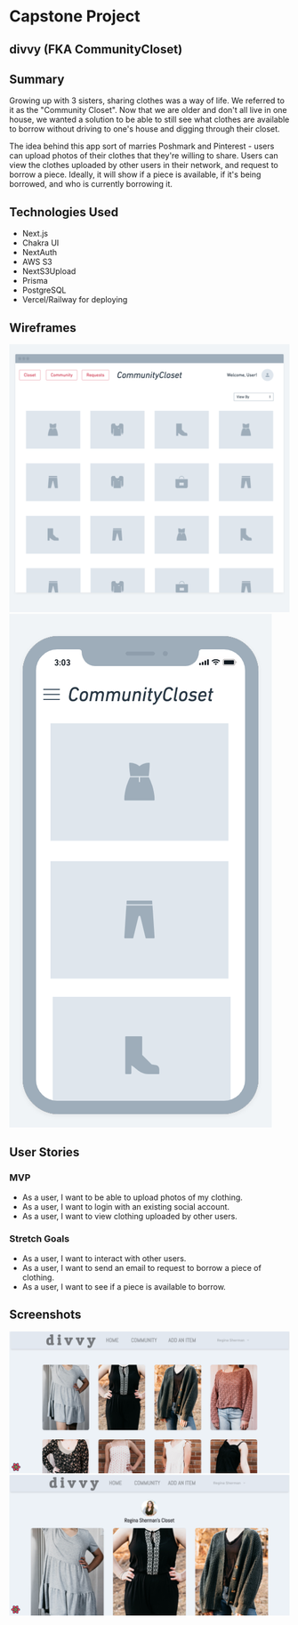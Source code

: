 # Capstone Project 
## divvy (FKA CommunityCloset)

## Summary

Growing up with 3 sisters, sharing clothes was a way of life. We referred to it as the "Community Closet". Now that we are older and don't all live in one house, 
we wanted a solution to be able to still see what clothes are available to borrow without driving to one's house and digging through their closet. 

The idea behind this app sort of marries Poshmark and Pinterest - users can upload photos of their clothes that they're willing to share. Users can view the clothes
uploaded by other users in their network, and request to borrow a piece. Ideally, it will show if a piece is available, if it's being borrowed, and who
is currently borrowing it. 

## Technologies Used

- Next.js
- Chakra UI
- NextAuth
- AWS S3
- NextS3Upload
- Prisma
- PostgreSQL
- Vercel/Railway for deploying

## Wireframes 

![Home](https://github.com/ReginaSherman/communitycloset/blob/341c53566808f1be9b6c6ed2b6c0e5d1d6a7f6f3/planning/CommunityCloset%20wireframe%20(4).png "One")
![Four](https://github.com/ReginaSherman/communitycloset/blob/341c53566808f1be9b6c6ed2b6c0e5d1d6a7f6f3/planning/CommunityCloset%20wireframe%20(5).png "Four")

## User Stories

### MVP
 - As a user, I want to be able to upload photos of my clothing. 
 - As a user, I want to login with an existing social account.
 - As a user, I want to view clothing uploaded by other users.

### Stretch Goals
 - As a user, I want to interact with other users.
 - As a user, I want to send an email to request to borrow a piece of clothing.
 - As a user, I want to see if a piece is available to borrow.

## Screenshots 

![Home](https://github.com/ReginaSherman/communitycloset/blob/ae12e5422f703cccd832a4b46a1fce5586a9ac2d/planning/1.png "One")
![Four](https://github.com/ReginaSherman/communitycloset/blob/ae12e5422f703cccd832a4b46a1fce5586a9ac2d/planning/4.png "Four")
